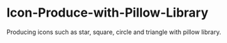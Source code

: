 # Icon-Produce-with-Pillow-Library
Producing icons such as star, square, circle and triangle with pillow library.
